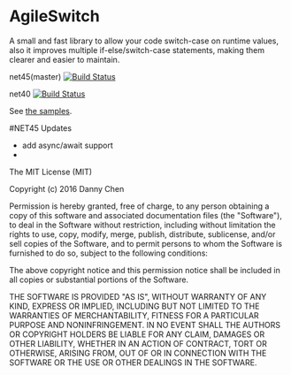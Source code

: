 # AgileSwitch
A small and fast library to allow your code switch-case on runtime values, also it improves multiple if-else/switch-case statements, making them clearer and easier to maintain.

net45(master) [![Build Status](https://travis-ci.org/FDUdannychen/AgileSwitch.svg?branch=net45)](https://travis-ci.org/FDUdannychen/AgileSwitch)

net40         [![Build Status](https://travis-ci.org/FDUdannychen/AgileSwitch.svg?branch=net40)](https://travis-ci.org/FDUdannychen/AgileSwitch)

See [the samples](https://github.com/FDUdannychen/AgileSwitch/blob/master/AgileSwitch.Sample/Program.cs).

#NET45 Updates
- add async/await support
- 



The MIT License (MIT)

Copyright (c) 2016 Danny Chen

Permission is hereby granted, free of charge, to any person obtaining a copy
of this software and associated documentation files (the "Software"), to deal
in the Software without restriction, including without limitation the rights
to use, copy, modify, merge, publish, distribute, sublicense, and/or sell
copies of the Software, and to permit persons to whom the Software is
furnished to do so, subject to the following conditions:

The above copyright notice and this permission notice shall be included in all
copies or substantial portions of the Software.

THE SOFTWARE IS PROVIDED "AS IS", WITHOUT WARRANTY OF ANY KIND, EXPRESS OR
IMPLIED, INCLUDING BUT NOT LIMITED TO THE WARRANTIES OF MERCHANTABILITY,
FITNESS FOR A PARTICULAR PURPOSE AND NONINFRINGEMENT. IN NO EVENT SHALL THE
AUTHORS OR COPYRIGHT HOLDERS BE LIABLE FOR ANY CLAIM, DAMAGES OR OTHER
LIABILITY, WHETHER IN AN ACTION OF CONTRACT, TORT OR OTHERWISE, ARISING FROM,
OUT OF OR IN CONNECTION WITH THE SOFTWARE OR THE USE OR OTHER DEALINGS IN THE
SOFTWARE.
